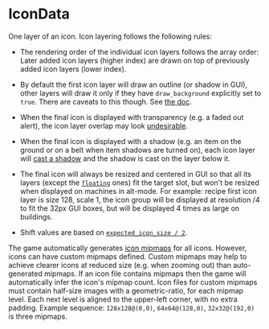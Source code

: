 # IconData

One layer of an icon. Icon layering follows the following rules:

- The rendering order of the individual icon layers follows the array order: Later added icon layers (higher index) are drawn on top of previously added icon layers (lower index).

- By default the first icon layer will draw an outline (or shadow in GUI), other layers will draw it only if they have `draw_background` explicitly set to `true`. There are caveats to this though. See [the doc](prototype:IconData::draw_background).

- When the final icon is displayed with transparency (e.g. a faded out alert), the icon layer overlap may look [undesirable](https://forums.factorio.com/viewtopic.php?p=575844#p575844).

- When the final icon is displayed with a shadow (e.g. an item on the ground or on a belt when item shadows are turned on), each icon layer will [cast a shadow](https://forums.factorio.com/84888) and the shadow is cast on the layer below it.

- The final icon will always be resized and centered in GUI so that all its layers (except the [`floating`](prototype:IconData::floating) ones) fit the target slot, but won't be resized when displayed on machines in alt-mode. For example: recipe first icon layer is size 128, scale 1, the icon group will be displayed at resolution /4 to fit the 32px GUI boxes, but will be displayed 4 times as large on buildings.

- Shift values are based on [`expected_icon_size / 2`](prototype:IconData::scale).

The game automatically generates [icon mipmaps](https://factorio.com/blog/post/fff-291) for all icons. However, icons can have custom mipmaps defined. Custom mipmaps may help to achieve clearer icons at reduced size (e.g. when zooming out) than auto-generated mipmaps. If an icon file contains mipmaps then the game will automatically infer the icon's mipmap count. Icon files for custom mipmaps must contain half-size images with a geometric-ratio, for each mipmap level. Each next level is aligned to the upper-left corner, with no extra padding. Example sequence: `128x128@(0,0)`, `64x64@(128,0)`, `32x32@(192,0)` is three mipmaps.

